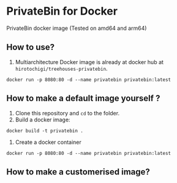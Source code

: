 # PrivateBin for Docker

PrivateBin docker image (Tested on amd64 and arm64)

## How to use?

1. Multiarchitecture Docker image is already at docker hub at `hirotochigi/treehouses-privatebin`. 

`docker run -p 8080:80 -d --name privatebin privatebin:latest`

## How to make a default image yourself ?

1. Clone this repository and `cd` to the folder.
1. Build a docker image:

`docker build -t privatebin .`
1. Create a docker container

`docker run -p 8080:80 -d --name privatebin privatebin:latest`

## How to make a customerised image?





